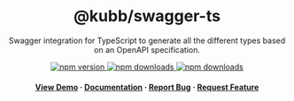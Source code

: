 <div align="center">

  <!-- <img src="assets/logo.png" alt="logo" width="200" height="auto" /> -->
  <h1>@kubb/swagger-ts</h1>
  
  <p>
   Swagger integration for TypeScript to generate all the different types based on an OpenAPI specification.
  </p>

<!-- Badges -->
<p>
  <a href="https://www.npmjs.com/package/@kubb/swagger-ts">
    <img alt="npm version" src="https://img.shields.io/npm/v/@kubb/swagger-ts?style=for-the-badge"/>
  </a>
  <a href="https://www.npmjs.com/package/@kubb/swagger-ts">
    <img alt="npm downloads" src="https://img.shields.io/bundlephobia/min/@kubb/swagger-ts?style=for-the-badge"/>
  </a>
  <a href="https://www.npmjs.com/package/@kubb/swagger-ts">
    <img alt="npm downloads" src="https://img.shields.io/npm/dm/@kubb/swagger-ts?style=for-the-badge"/>
  </a>
</p>
   
<h4>
    <a href="https://codesandbox.io/s/github/kubb-project/kubb/tree/main/examples/simple">View Demo</a>
  <span> · </span>
    <a href="https://kubb.dev/" target="_blank">Documentation</a>
  <span> · </span>
    <a href="https://github.com/kubb-project/kubb/issues/">Report Bug</a>
  <span> · </span>
    <a href="https://github.com/kubb-project/kubb/issues/">Request Feature</a>
  </h4>
</div>

<br />

<!-- About the Project 
## :star2: About the Project

<div align="center"> 
  <img src="assets/screenshot.jpg" alt="screenshot" />
</div>
-->
